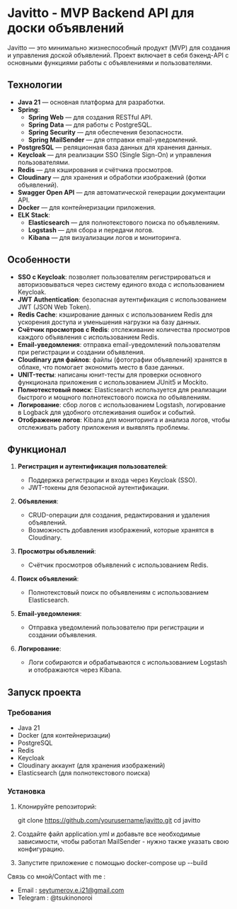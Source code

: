# Javitto - MVP Backend API для доски объявлений

Javitto — это минимально жизнеспособный продукт (MVP) для создания и управления доской объявлений. Проект включает в себя бэкенд-API с основными функциями работы с объявлениями и пользователями.

## Технологии

- **Java 21** — основная платформа для разработки.
- **Spring**:
  - **Spring Web** — для создания RESTful API.
  - **Spring Data** — для работы с PostgreSQL.
  - **Spring Security** — для обеспечения безопасности.
  - **Spring MailSender** — для отправки email-уведомлений.
- **PostgreSQL** — реляционная база данных для хранения данных.
- **Keycloak** — для реализации SSO (Single Sign-On) и управления пользователями.
- **Redis** — для кэширования и счётчика просмотров.
- **Cloudinary** — для хранения и обработки изображений (фотки объявлений).
- **Swagger Open API** — для автоматической генерации документации API.
- **Docker** — для контейнеризации приложения.
- **ELK Stack**:
  - **Elasticsearch** — для полнотекстового поиска по объявлениям.
  - **Logstash** — для сбора и передачи логов.
  - **Kibana** — для визуализации логов и мониторинга.
  
## Особенности

- **SSO с Keycloak**: позволяет пользователям регистрироваться и авторизовываться через систему единого входа с использованием Keycloak.
- **JWT Authentication**: безопасная аутентификация с использованием JWT (JSON Web Token).
- **Redis Cache**: кэширование данных с использованием Redis для ускорения доступа и уменьшения нагрузки на базу данных.
- **Счётчик просмотров с Redis**: отслеживание количества просмотров каждого объявления с использованием Redis.
- **Email-уведомления**: отправка email-уведомлений пользователям при регистрации и создании объявления.
- **Cloudinary для файлов**: файлы (фотографии объявлений) хранятся в облаке, что помогает экономить место в базе данных.
- **UNIT-тесты**: написаны юнит-тесты для проверки основного функционала приложения с использованием JUnit5 и Mockito.
- **Полнотекстовый поиск**: Elasticsearch используется для реализации быстрого и мощного полнотекстового поиска по объявлениям.
- **Логирование**: сбор логов с использованием Logstash, логирование в Logback для удобного отслеживания ошибок и событий.
- **Отображение логов**: Kibana для мониторинга и анализа логов, чтобы отслеживать работу приложения и выявлять проблемы.

## Функционал

1. **Регистрация и аутентификация пользователей**:
   - Поддержка регистрации и входа через Keycloak (SSO).
   - JWT-токены для безопасной аутентификации.

2. **Объявления**:
   - CRUD-операции для создания, редактирования и удаления объявлений.
   - Возможность добавления изображений, которые хранятся в Cloudinary.

3. **Просмотры объявлений**:
   - Счётчик просмотров объявлений с использованием Redis.

4. **Поиск объявлений**:
   - Полнотекстовый поиск по объявлениям с использованием Elasticsearch.

5. **Email-уведомления**:
   - Отправка уведомлений пользователю при регистрации и создании объявления.

6. **Логирование**:
   - Логи собираются и обрабатываются с использованием Logstash и отображаются через Kibana.

## Запуск проекта

### Требования

- Java 21
- Docker (для контейнеризации)
- PostgreSQL
- Redis
- Keycloak
- Cloudinary аккаунт (для хранения изображений)
- Elasticsearch (для полнотекстового поиска)

### Установка

1. Клонируйте репозиторий:

   git clone https://github.com/yourusername/javitto.git
   cd javitto

2. Создайте файл application.yml и добавьте все необходимые зависимости, чтобы работал MailSender - нужно также указать свою конфигурацию.

3. Запустите приложение с помощью docker-compose up --build

Связь со мной/Contact with me : 
- Email : seytumerov.e.i21@gmail.com
- Telegram : @tsukinonoroi 
